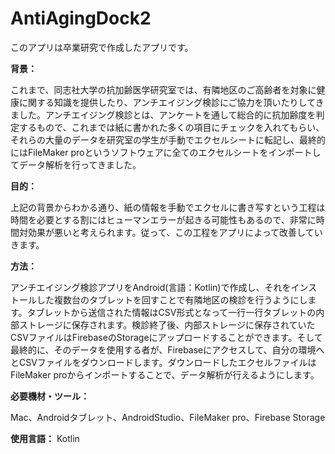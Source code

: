 # AntiAgingDock2
このアプリは卒業研究で作成したアプリです。

**背景：**

これまで、同志社大学の抗加齢医学研究室では、有隣地区のご高齢者を対象に健康に関する知識を提供したり、アンチエイジング検診にご協力を頂いたりしてきました。アンチエイジング検診とは、アンケートを通して総合的に抗加齢度を判定するもので、これまでは紙に書かれた多くの項目にチェックを入れてもらい、それらの大量のデータを研究室の学生が手動でエクセルシートに転記し、最終的にはFileMaker proというソフトウェアに全てのエクセルシートをインポートしてデータ解析を行ってきました。

**目的：**

上記の背景からわかる通り、紙の情報を手動でエクセルに書き写すという工程は時間を必要とする割にはヒューマンエラーが起きる可能性もあるので、非常に時間対効果が悪いと考えられます。従って、この工程をアプリによって改善していきます。

**方法：**

アンチエイジング検診アプリをAndroid(言語：Kotlin)で作成し、それをインストールした複数台のタブレットを回すことで有隣地区の検診を行うようにします。タブレットから送信された情報はCSV形式となって一行一行タブレットの内部ストレージに保存されます。検診終了後、内部ストレージに保存されていたCSVファイルはFirebaseのStorageにアップロードすることができます。そして最終的に、そのデータを使用する者が、Firebaseにアクセスして、自分の環境へとCSVファイルをダウンロードします。ダウンロードしたエクセルファイルはFileMaker proからインポートすることで、データ解析が行えるようにします。

**必要機材・ツール：**

Mac、Androidタブレット、AndroidStudio、FileMaker pro、Firebase Storage

**使用言語：**
Kotlin





